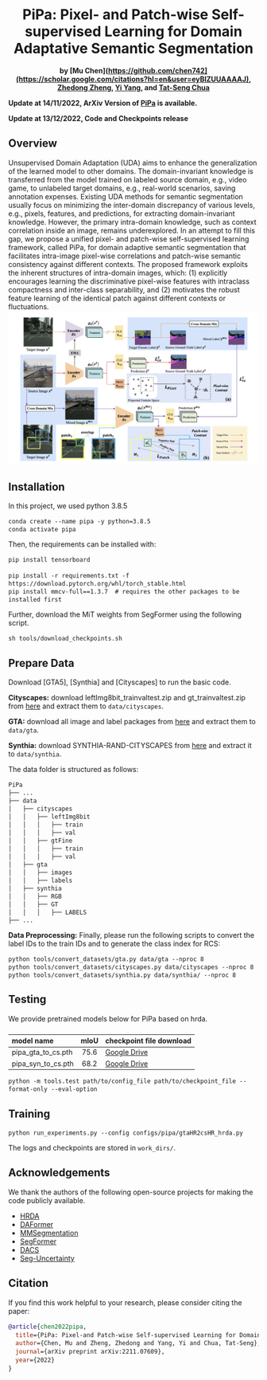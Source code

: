 <div align="center">    
 
# PiPa: Pixel- and Patch-wise Self-supervised Learning for Domain Adaptative Semantic Segmentation


**by [Mu Chen](https://github.com/chen742](https://scholar.google.com/citations?hl=en&user=eyBlZUUAAAAJ), [Zhedong Zheng](https://zdzheng.xyz/), [Yi Yang](https://scholar.google.com.au/citations?user=RMSuNFwAAAAJ&hl=en), 
and [Tat-Seng Chua](https://scholar.google.com.sg/citations?user=Z9DWCBEAAAAJ&hl=en)**
</div>

**Update at 14/11/2022, ArXiv Version of [PiPa](https://arxiv.org/abs/2211.07609) is available.**

**Update at 13/12/2022, Code and Checkpoints release**

## Overview
Unsupervised Domain Adaptation (UDA) aims to enhance the generalization of the learned model to other domains. The domain-invariant knowledge is transferred from
the model trained on labeled source domain, e.g., video
game, to unlabeled target domains, e.g., real-world scenarios, saving annotation expenses. Existing UDA methods for semantic segmentation usually focus on minimizing
the inter-domain discrepancy of various levels, e.g., pixels,
features, and predictions, for extracting domain-invariant
knowledge. However, the primary intra-domain knowledge,
such as context correlation inside an image, remains underexplored. In an attempt to fill this gap, we propose a unified pixel- and patch-wise self-supervised learning framework, called PiPa, for domain adaptive semantic segmentation that facilitates intra-image pixel-wise correlations and
patch-wise semantic consistency against different contexts.
The proposed framework exploits the inherent structures
of intra-domain images, which: (1) explicitly encourages
learning the discriminative pixel-wise features with intraclass compactness and inter-class separability, and (2) motivates the robust feature learning of the identical patch
against different contexts or fluctuations.
<img src="resources/diagram.png">

## Installation

In this project, we used python 3.8.5

```shell
conda create --name pipa -y python=3.8.5
conda activate pipa
```

Then, the requirements can be installed with:

```shell
pip install tensorboard

pip install -r requirements.txt -f https://download.pytorch.org/whl/torch_stable.html
pip install mmcv-full==1.3.7  # requires the other packages to be installed first
```

Further, download the MiT weights from SegFormer using the
following script.

```shell
sh tools/download_checkpoints.sh
```

## Prepare Data

Download [GTA5], [Synthia] and [Cityscapes] to run the basic code.

**Cityscapes:** download leftImg8bit_trainvaltest.zip and
gt_trainvaltest.zip from [here](https://www.cityscapes-dataset.com/downloads/)
and extract them to `data/cityscapes`.

**GTA:** download all image and label packages from
[here](https://download.visinf.tu-darmstadt.de/data/from_games/) and extract
them to `data/gta`.

**Synthia:** download SYNTHIA-RAND-CITYSCAPES from
[here](http://synthia-dataset.net/downloads/) and extract it to `data/synthia`.

The data folder is structured as follows:

```none
PiPa
├── ...
├── data
│   ├── cityscapes
│   │   ├── leftImg8bit
│   │   │   ├── train
│   │   │   ├── val
│   │   ├── gtFine
│   │   │   ├── train
│   │   │   ├── val
│   ├── gta
│   │   ├── images
│   │   ├── labels
│   ├── synthia
│   │   ├── RGB
│   │   ├── GT
│   │   │   ├── LABELS
├── ...
```

**Data Preprocessing:** Finally, please run the following scripts to convert the label IDs to the
train IDs and to generate the class index for RCS:

```shell
python tools/convert_datasets/gta.py data/gta --nproc 8
python tools/convert_datasets/cityscapes.py data/cityscapes --nproc 8
python tools/convert_datasets/synthia.py data/synthia/ --nproc 8
```


## Testing

We provide pretrained models below for PiPa based on hrda.

### 

| model name                       | mIoU  | checkpoint file download                    |
| :------------------------------- | :---: | :------------------------------------- |
| pipa_gta_to_cs.pth  | 75.6  | [Google Drive](https://drive.google.com/file/d/1YhhVtuODGl3vCcE5wvWf8kwvMOSr4QaU/view?usp=share_link)|
| pipa_syn_to_cs.pth  | 68.2  | [Google Drive](https://drive.google.com/file/d/1m4bhr52tLmLwBTpHY9sA_kyH_IviajQi/view?usp=share_link)|


```shell
python -m tools.test path/to/config_file path/to/checkpoint_file --format-only --eval-option 
```

## Training

```shell
python run_experiments.py --config configs/pipa/gtaHR2csHR_hrda.py
```

The logs and checkpoints are stored in `work_dirs/`.

## Acknowledgements

We thank the authors of the following open-source projects for making the code publicly available.

* [HRDA](https://github.com/lhoyer/HRDA)
* [DAFormer](https://github.com/lhoyer/DAFormer)
* [MMSegmentation](https://github.com/open-mmlab/mmsegmentation)
* [SegFormer](https://github.com/NVlabs/SegFormer)
* [DACS](https://github.com/vikolss/DACS)
* [Seg-Uncertainty](https://github.com/layumi/Seg-Uncertainty)

## Citation

If you find this work helpful to your research, please consider citing the paper:

```bibtex
@article{chen2022pipa,
  title={PiPa: Pixel-and Patch-wise Self-supervised Learning for Domain Adaptative Semantic Segmentation},
  author={Chen, Mu and Zheng, Zhedong and Yang, Yi and Chua, Tat-Seng},
  journal={arXiv preprint arXiv:2211.07609},
  year={2022}
}
```
